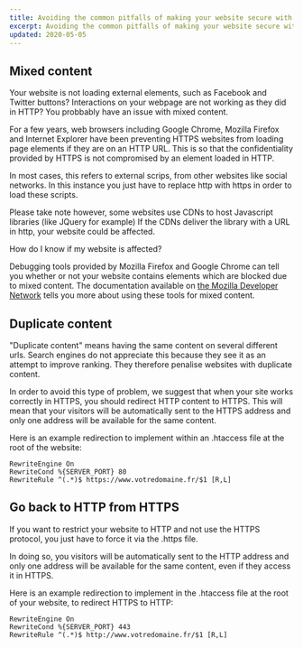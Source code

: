 ```yaml
---
title: Avoiding the common pitfalls of making your website secure with SSL
excerpt: Avoiding the common pitfalls of making your website secure with SSL
updated: 2020-05-05
---
```



## Mixed content
Your website is not loading external elements, such as Facebook and Twitter buttons? Interactions on your webpage are not working as they did in HTTP? You probbably have an issue with mixed content. 

For a few years, web browsers including Google Chrome, Mozilla Firefox and Internet Explorer have been preventing HTTPS websites from loading page elements if they are on an HTTP URL. This is so that the confidentiality provided by HTTPS is not compromised by an element loaded in HTTP. 

In most cases, this refers to external scrips, from other websites like social networks. In this instance you just have to replace http with https in order to load these scripts. 

Please take note however, some websites use CDNs to host Javascript libraries (like JQuery for example) If the CDNs deliver the library with a URL in http, your website could be affected. 

How do I know if my website is affected?

Debugging tools provided by Mozilla Firefox and Google Chrome can tell you whether or not your website contains elements which are blocked due to mixed content. The documentation available on [the Mozilla Developer Network](https://developer.mozilla.org/en-us/docs/Web/Security/Mixed_content) tells you more about using these tools for mixed content.


## Duplicate content
"Duplicate content" means having the same content on several different urls. Search engines do not appreciate this because they see it as an attempt to improve ranking. They therefore penalise websites with duplicate content. 

In order to avoid this type of problem, we suggest that when your site works correctly in HTTPS, you should redirect HTTP content to HTTPS. This will mean that your visitors will be automatically sent to the HTTPS address and only one address will be available for the same content. 

Here is an example redirection to implement within an .htaccess file at the root of the website:


```
RewriteEngine On
RewriteCond %{SERVER_PORT} 80
RewriteRule ^(.*)$ https://www.votredomaine.fr/$1 [R,L]
```




## Go back to HTTP from HTTPS
If you want to restrict your website to HTTP and not use the HTTPS protocol, you just have to force it via the .https file. 

In doing so, you visitors will be automatically sent to the HTTP address and only one address will be available for the same content, even if they access it in HTTPS. 

Here is an example redirection to implement in the .htaccess file at the root of your website, to redirect HTTPS to HTTP:


```
RewriteEngine On
RewriteCond %{SERVER_PORT} 443
RewriteRule ^(.*)$ http://www.votredomaine.fr/$1 [R,L]
```



